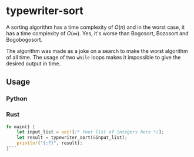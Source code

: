 # typewriter-sort
A sorting algorithm has a time complexity of $`O(n)`$ and in the worst case, it has a time complexity of $`O( \infty )`$.
Yes, it's worse than Bogosort, Bozosort and Bogobogosort.

The algorithm was made as a joke on a search to make the worst algorithm of all time.
The usage of two ```while``` loops makes it impossible to give the desired output in time.

## Usage
### Python

### Rust
```rust
fn main() {
    let input_list = vec![/* Your list of integers here */];
    let result = typewriter_sort(&input_list);
    println!("{:?}", result);
}```